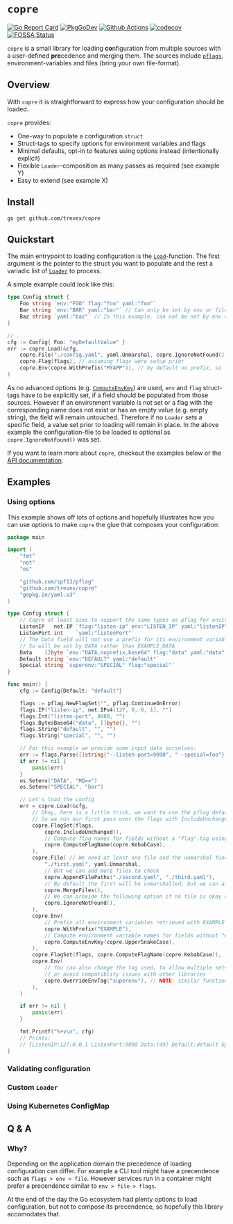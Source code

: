 # `copre`

[![Go Report Card](https://goreportcard.com/badge/github.com/trevex/copre)](https://goreportcard.com/report/github.com/trevex/copre)
[![PkgGoDev](https://pkg.go.dev/badge/mod/github.com/trevex/copre)](https://pkg.go.dev/github.com/trevex/copre#section-documentation)
[![Github Actions](https://github.com/trevex/copre/actions/workflows/tests.yaml/badge.svg)](https://github.com/trevex/copre/actions)
[![codecov](https://codecov.io/gh/trevex/copre/branch/main/graph/badge.svg?token=BMKV7KD2M8)](https://codecov.io/gh/trevex/copre)
[![FOSSA Status](https://app.fossa.com/api/projects/custom%2B29362%2Fgithub.com%2Ftrevex%2Fcopre.svg?type=shield)](https://app.fossa.com/projects/custom%2B29362%2Fgithub.com%2Ftrevex%2Fcopre?ref=badge_shield)



`copre` is a small library for loading **co**nfiguration from multiple sources with a user-defined **pre**cedence and merging them. The sources include [`pflags`](https://github.com/spf13/pflag), environment-variables and files (bring your own file-format).

## Overview

With `copre` it is straightforward to express how your configuration should be loaded.

`copre` provides:

* One-way to populate a configuration `struct`
* Struct-tags to specify options for environment variables and flags
* Minimal defaults, opt-in to features using options instead (intentionally explicit)
* Flexible `Loader`-composition as many passes as required (see example Y)
* Easy to extend (see example X)

## Install

```
go get github.com/trevex/copre
```

## Quickstart

The main entrypoint to loading configuration is the [`Load`](https://pkg.go.dev/github.com/trevex/copre#Load)-function.
The first argument is the pointer to the struct you want to populate and the rest a variadic list of [`Loader`](https://pkg.go.dev/github.com/trevex/copre#Loader) to process.

A simple example could look like this:
```go
type Config struct {
    Foo string `env:"FOO" flag:"foo" yaml:"foo"`
    Bar string `env:"BAR" yaml:"bar"` // Can only be set by env or file
    Baz string `yaml:"baz"` // In this example, can not be set by env or flag
}

// ...
cfg := Config{ Foo: "myDefaultValue" }
err := copre.Load(&cfg,
    copre.File("./config.yaml", yaml.Unmarshal, copre.IgnoreNotFound()),
    copre.Flag(flags), // assuming flags were setup prior
    copre.Env(copre.WithPrefix("MYAPP")), // by default no prefix, so let's set it explicitly
)
```
As no advanced options (e.g. [`ComputeEnvKey`](https://pkg.go.dev/github.com/trevex/copre#ComputeEnvKey)) are used, `env` and `flag` struct-tags have to be explicitly set,
if a field should be populated from those sources. However if an environment variable is not set or a flag with the corresponding name does not exist or has an empty value (e.g. empty string), the field will remain untouched. Therefore if no `Loader` sets a specific field, a value set prior to loading will remain in place.
In the above example the configuration-file to be loaded is optional as `copre.IgnoreNotFound()` was set.

If you want to learn more about `copre`, checkout the examples below or the [API documentation](https://pkg.go.dev/github.com/trevex/copre#section-documentation).

## Examples

### Using options

This example shows off lots of options and hopefully illustrates how you can use
options to make `copre` the glue that composes your configuration:
```go
package main

import (
	"fmt"
	"net"
	"os"

	"github.com/spf13/pflag"
	"github.com/trevex/copre"
	"gopkg.in/yaml.v3"
)

type Config struct {
	// Copre at least aims to support the same types as pflag for environment variables
	ListenIP   net.IP `flag:"listen-ip" env:"LISTEN_IP" yaml:"listenIP"`
	ListenPort int    `yaml:"listenPort"`
	// The Data field will not use a prefix for its environment variable!
	// So will be set by DATA rather than EXAMPLE_DATA
	Data    []byte `env:"DATA,noprefix,base64" flag:"data" yaml:"data"`
	Default string `env:"DEFAULT" yaml:"default"`
	Special string `superenv:"SPECIAL" flag:"special"`
}

func main() {
	cfg := Config{Default: "default"}

	flags := pflag.NewFlagSet("", pflag.ContinueOnError)
	flags.IP("listen-ip", net.IPv4(127, 0, 0, 1), "")
	flags.Int("listen-port", 8080, "")
	flags.BytesBase64("data", []byte{}, "")
	flags.String("default", "", "")
	flags.String("special", "", "")

	// For this example we provide some input data ourselves:
	err := flags.Parse([]string{"--listen-port=9090", "--special=foo"})
	if err != nil {
		panic(err)
	}
	os.Setenv("DATA", "MQ==")
	os.Setenv("SPECIAL", "bar")

	// Let's load the config
	err = copre.Load(&cfg,
		// Okay, here is a little trick, we want to use the pflag defaults in our struct.
		// So we run our first pass over the flags with IncludeUnchanged and later without.
		copre.FlagSet(flags,
			copre.IncludeUnchanged(),
			// Compute flag names for fields without a "flag"-tag using kebab-case
			copre.ComputeFlagName(copre.KebabCase),
		),
		copre.File( // We need at least one file and the unmarshal function
			"./first.yaml", yaml.Unmarshal,
			// But we can add more files to check
			copre.AppendFilePaths("./second.yaml", "./third.yaml"),
			// By default the first will be unmarshalled, but we can also merge all available files
			copre.MergeFiles(),
			// We can provide the following option if no file is okay as well
			copre.IgnoreNotFound(),
		),
		copre.Env(
			// Prefix all environment variables retrieved with EXAMPLE unless noprefix is set in tag
			copre.WithPrefix("EXAMPLE"),
			// Compute environment variable names for fields without "env"-tag
			copre.ComputeEnvKey(copre.UpperSnakeCase),
		),
		copre.FlagSet(flags, copre.ComputeFlagName(copre.KebabCase)),
		copre.Env(
			// You can also change the tag used, to allow multiple sets of precedences
			// or avoid compatiblity issues with other libraries
			copre.OverrideEnvTag("superenv"), // NOTE: similar functionality exists for flags
		),
	)

	if err != nil {
		panic(err)
	}

	fmt.Printf("%+v\n", cfg)
	// Prints:
	// {ListenIP:127.0.0.1 ListenPort:9090 Data:[49] Default:default Special:bar}
}
```

### Validating configuration

### Custom `Loader`

### Using Kubernetes ConfigMap

## Q & A

### Why?

Depending on the application domain the precedence of loading configuration can differ.
For example a CLI tool might have a precendence such as `flags > env > file`.
However services run in a container might prefer a precendence similar to `env > file > flags`.

At the end of the day the Go ecosystem had plenty options to load configuration,
but not to compose its precendence, so hopefully this library accomodates that.
